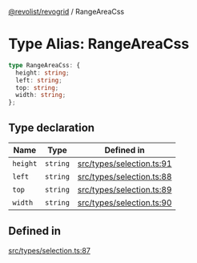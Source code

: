 [@revolist/revogrid](README.md) / RangeAreaCss

# Type Alias: RangeAreaCss

```ts
type RangeAreaCss: {
  height: string;
  left: string;
  top: string;
  width: string;
};
```

## Type declaration

| Name | Type | Defined in |
| ------ | ------ | ------ |
| `height` | `string` | [src/types/selection.ts:91](https://github.com/revolist/revogrid/blob/babcd934a05d11632dc60c6964673e41a780bbb7/src/types/selection.ts#L91) |
| `left` | `string` | [src/types/selection.ts:88](https://github.com/revolist/revogrid/blob/babcd934a05d11632dc60c6964673e41a780bbb7/src/types/selection.ts#L88) |
| `top` | `string` | [src/types/selection.ts:89](https://github.com/revolist/revogrid/blob/babcd934a05d11632dc60c6964673e41a780bbb7/src/types/selection.ts#L89) |
| `width` | `string` | [src/types/selection.ts:90](https://github.com/revolist/revogrid/blob/babcd934a05d11632dc60c6964673e41a780bbb7/src/types/selection.ts#L90) |

## Defined in

[src/types/selection.ts:87](https://github.com/revolist/revogrid/blob/babcd934a05d11632dc60c6964673e41a780bbb7/src/types/selection.ts#L87)
